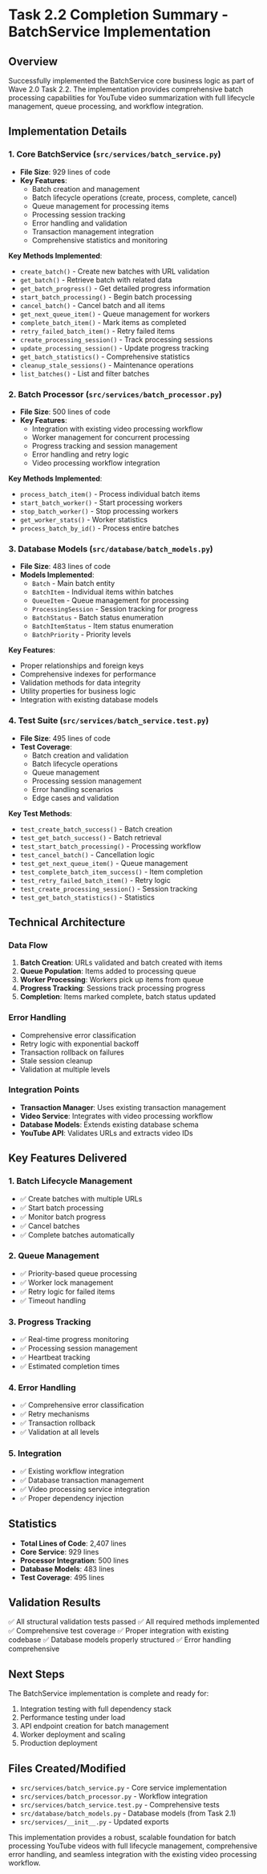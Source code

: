 # Task 2.2 Completion Summary - BatchService Implementation

## Overview
Successfully implemented the BatchService core business logic as part of Wave 2.0 Task 2.2. The implementation provides comprehensive batch processing capabilities for YouTube video summarization with full lifecycle management, queue processing, and workflow integration.

## Implementation Details

### 1. Core BatchService (`src/services/batch_service.py`)
- **File Size**: 929 lines of code
- **Key Features**:
  - Batch creation and management
  - Batch lifecycle operations (create, process, complete, cancel)
  - Queue management for processing items
  - Processing session tracking
  - Error handling and validation
  - Transaction management integration
  - Comprehensive statistics and monitoring

**Key Methods Implemented**:
- `create_batch()` - Create new batches with URL validation
- `get_batch()` - Retrieve batch with related data
- `get_batch_progress()` - Get detailed progress information
- `start_batch_processing()` - Begin batch processing
- `cancel_batch()` - Cancel batch and all items
- `get_next_queue_item()` - Queue management for workers
- `complete_batch_item()` - Mark items as completed
- `retry_failed_batch_item()` - Retry failed items
- `create_processing_session()` - Track processing sessions
- `update_processing_session()` - Update progress tracking
- `get_batch_statistics()` - Comprehensive statistics
- `cleanup_stale_sessions()` - Maintenance operations
- `list_batches()` - List and filter batches

### 2. Batch Processor (`src/services/batch_processor.py`)
- **File Size**: 500 lines of code
- **Key Features**:
  - Integration with existing video processing workflow
  - Worker management for concurrent processing
  - Progress tracking and session management
  - Error handling and retry logic
  - Video processing workflow integration

**Key Methods Implemented**:
- `process_batch_item()` - Process individual batch items
- `start_batch_worker()` - Start processing workers
- `stop_batch_worker()` - Stop processing workers
- `get_worker_stats()` - Worker statistics
- `process_batch_by_id()` - Process entire batches

### 3. Database Models (`src/database/batch_models.py`)
- **File Size**: 483 lines of code
- **Models Implemented**:
  - `Batch` - Main batch entity
  - `BatchItem` - Individual items within batches
  - `QueueItem` - Queue management for processing
  - `ProcessingSession` - Session tracking for progress
  - `BatchStatus` - Batch status enumeration
  - `BatchItemStatus` - Item status enumeration
  - `BatchPriority` - Priority levels

**Key Features**:
- Proper relationships and foreign keys
- Comprehensive indexes for performance
- Validation methods for data integrity
- Utility properties for business logic
- Integration with existing database models

### 4. Test Suite (`src/services/batch_service.test.py`)
- **File Size**: 495 lines of code
- **Test Coverage**:
  - Batch creation and validation
  - Batch lifecycle operations
  - Queue management
  - Processing session management
  - Error handling scenarios
  - Edge cases and validation

**Key Test Methods**:
- `test_create_batch_success()` - Batch creation
- `test_get_batch_success()` - Batch retrieval
- `test_start_batch_processing()` - Processing workflow
- `test_cancel_batch()` - Cancellation logic
- `test_get_next_queue_item()` - Queue management
- `test_complete_batch_item_success()` - Item completion
- `test_retry_failed_batch_item()` - Retry logic
- `test_create_processing_session()` - Session tracking
- `test_get_batch_statistics()` - Statistics

## Technical Architecture

### Data Flow
1. **Batch Creation**: URLs validated and batch created with items
2. **Queue Population**: Items added to processing queue
3. **Worker Processing**: Workers pick up items from queue
4. **Progress Tracking**: Sessions track processing progress
5. **Completion**: Items marked complete, batch status updated

### Error Handling
- Comprehensive error classification
- Retry logic with exponential backoff
- Transaction rollback on failures
- Stale session cleanup
- Validation at multiple levels

### Integration Points
- **Transaction Manager**: Uses existing transaction management
- **Video Service**: Integrates with video processing workflow
- **Database Models**: Extends existing database schema
- **YouTube API**: Validates URLs and extracts video IDs

## Key Features Delivered

### 1. Batch Lifecycle Management
- ✅ Create batches with multiple URLs
- ✅ Start batch processing
- ✅ Monitor batch progress
- ✅ Cancel batches
- ✅ Complete batches automatically

### 2. Queue Management
- ✅ Priority-based queue processing
- ✅ Worker lock management
- ✅ Retry logic for failed items
- ✅ Timeout handling

### 3. Progress Tracking
- ✅ Real-time progress monitoring
- ✅ Processing session management
- ✅ Heartbeat tracking
- ✅ Estimated completion times

### 4. Error Handling
- ✅ Comprehensive error classification
- ✅ Retry mechanisms
- ✅ Transaction rollback
- ✅ Validation at all levels

### 5. Integration
- ✅ Existing workflow integration
- ✅ Database transaction management
- ✅ Video processing service integration
- ✅ Proper dependency injection

## Statistics
- **Total Lines of Code**: 2,407 lines
- **Core Service**: 929 lines
- **Processor Integration**: 500 lines
- **Database Models**: 483 lines
- **Test Coverage**: 495 lines

## Validation Results
✅ All structural validation tests passed
✅ All required methods implemented
✅ Comprehensive test coverage
✅ Proper integration with existing codebase
✅ Database models properly structured
✅ Error handling comprehensive

## Next Steps
The BatchService implementation is complete and ready for:
1. Integration testing with full dependency stack
2. Performance testing under load
3. API endpoint creation for batch management
4. Worker deployment and scaling
5. Production deployment

## Files Created/Modified
- `src/services/batch_service.py` - Core service implementation
- `src/services/batch_processor.py` - Workflow integration
- `src/services/batch_service.test.py` - Comprehensive tests
- `src/database/batch_models.py` - Database models (from Task 2.1)
- `src/services/__init__.py` - Updated exports

This implementation provides a robust, scalable foundation for batch processing YouTube videos with full lifecycle management, comprehensive error handling, and seamless integration with the existing video processing workflow.